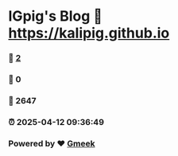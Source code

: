# IGpig's Blog :link: https://kalipig.github.io 
### :page_facing_up: [2](https://kalipig.github.io/tag.html) 
### :speech_balloon: 0 
### :hibiscus: 2647 
### :alarm_clock: 2025-04-12 09:36:49 
### Powered by :heart: [Gmeek](https://github.com/Meekdai/Gmeek)
